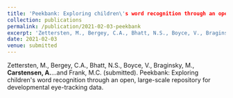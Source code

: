 ```yaml
---
title: 'Peekbank: Exploring children\'s word recognition through an open, large-scale repository for developmental eye-tracking data'
collection: publications
permalink: /publication/2021-02-03-peekbank
excerpt: 'Zettersten, M., Bergey, C.A., Bhatt, N.S., Boyce, V., Braginsky, M., **Carstensen, A.**...and Frank, M.C. (submitted). Peekbank: Exploring children\'s word recognition through an open, large-scale repository for developmental eye-tracking data.'
date: 2021-02-03
venue: submitted
---
```

Zettersten, M., Bergey, C.A., Bhatt, N.S., Boyce, V., Braginsky, M., **Carstensen, A.**...and Frank, M.C. (submitted). Peekbank: Exploring children\'s word recognition through an open, large-scale repository for developmental eye-tracking data.